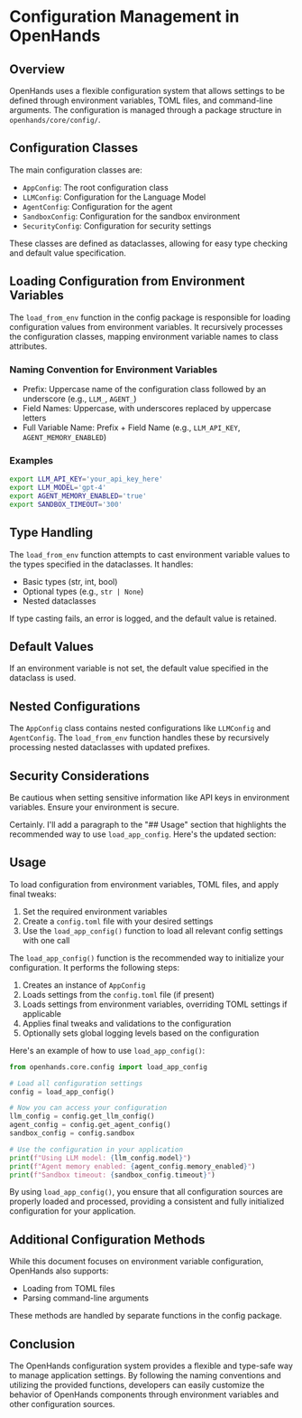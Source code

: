 # Configuration Management in OpenHands

## Overview

OpenHands uses a flexible configuration system that allows settings to be defined through environment variables, TOML files, and command-line arguments. The configuration is managed through a package structure in `openhands/core/config/`.

## Configuration Classes

The main configuration classes are:

- `AppConfig`: The root configuration class
- `LLMConfig`: Configuration for the Language Model
- `AgentConfig`: Configuration for the agent
- `SandboxConfig`: Configuration for the sandbox environment
- `SecurityConfig`: Configuration for security settings

These classes are defined as dataclasses, allowing for easy type checking and default value specification.

## Loading Configuration from Environment Variables

The `load_from_env` function in the config package is responsible for loading configuration values from environment variables. It recursively processes the configuration classes, mapping environment variable names to class attributes.

### Naming Convention for Environment Variables

- Prefix: Uppercase name of the configuration class followed by an underscore (e.g., `LLM_`, `AGENT_`)
- Field Names: Uppercase, with underscores replaced by uppercase letters
- Full Variable Name: Prefix + Field Name (e.g., `LLM_API_KEY`, `AGENT_MEMORY_ENABLED`)

### Examples

```bash
export LLM_API_KEY='your_api_key_here'
export LLM_MODEL='gpt-4'
export AGENT_MEMORY_ENABLED='true'
export SANDBOX_TIMEOUT='300'
```

## Type Handling

The `load_from_env` function attempts to cast environment variable values to the types specified in the dataclasses. It handles:

- Basic types (str, int, bool)
- Optional types (e.g., `str | None`)
- Nested dataclasses

If type casting fails, an error is logged, and the default value is retained.

## Default Values

If an environment variable is not set, the default value specified in the dataclass is used.

## Nested Configurations

The `AppConfig` class contains nested configurations like `LLMConfig` and `AgentConfig`. The `load_from_env` function handles these by recursively processing nested dataclasses with updated prefixes.

## Security Considerations

Be cautious when setting sensitive information like API keys in environment variables. Ensure your environment is secure.

Certainly. I'll add a paragraph to the "## Usage" section that highlights the recommended way to use `load_app_config`. Here's the updated section:

## Usage

To load configuration from environment variables, TOML files, and apply final tweaks:

1. Set the required environment variables
2. Create a `config.toml` file with your desired settings
3. Use the `load_app_config()` function to load all relevant config settings with one call

The `load_app_config()` function is the recommended way to initialize your configuration. It performs the following steps:

1. Creates an instance of `AppConfig`
2. Loads settings from the `config.toml` file (if present)
3. Loads settings from environment variables, overriding TOML settings if applicable
4. Applies final tweaks and validations to the configuration
5. Optionally sets global logging levels based on the configuration

Here's an example of how to use `load_app_config()`:

````python
from openhands.core.config import load_app_config

# Load all configuration settings
config = load_app_config()

# Now you can access your configuration
llm_config = config.get_llm_config()
agent_config = config.get_agent_config()
sandbox_config = config.sandbox

# Use the configuration in your application
print(f"Using LLM model: {llm_config.model}")
print(f"Agent memory enabled: {agent_config.memory_enabled}")
print(f"Sandbox timeout: {sandbox_config.timeout}")
````

By using `load_app_config()`, you ensure that all configuration sources are properly loaded and processed, providing a consistent and fully initialized configuration for your application.

## Additional Configuration Methods

While this document focuses on environment variable configuration, OpenHands also supports:

- Loading from TOML files
- Parsing command-line arguments

These methods are handled by separate functions in the config package.

## Conclusion

The OpenHands configuration system provides a flexible and type-safe way to manage application settings. By following the naming conventions and utilizing the provided functions, developers can easily customize the behavior of OpenHands components through environment variables and other configuration sources.

